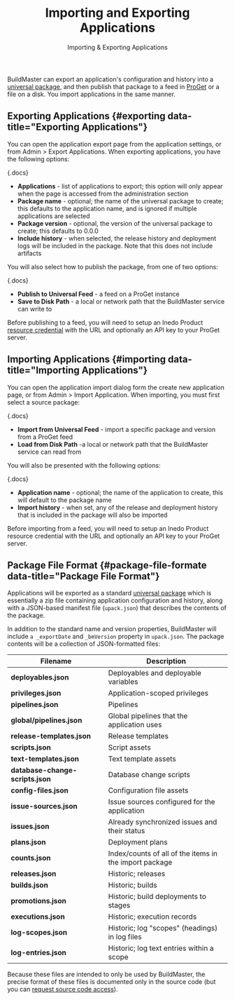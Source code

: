 ﻿---
title: Importing and Exporting Applications
subtitle: Importing & Exporting Applications
keywords: buildmaster
sequence: 300
show-headings-in-nav: true
---

BuildMaster can export an application's configuration and history into a [universal package](/upack), and then publish that package to a feed in [ProGet](/proget) or a file on a disk. You import applications in the same manner.

## Exporting Applications {#exporting data-title="Exporting Applications"}

You can open the application export page from the application settings, or from Admin > Export Applications. When exporting applications, you have the following options:

{.docs}
- **Applications** - list of applications to export; this option will only appear when the page is accessed from the administration section
- **Package name** - optional; the name of the universal package to create; this defaults to the application name, and is ignored if multiple applications are selected
- **Package version** - optional, the version of the universal package to create; this defaults to 0.0.0
- **Include history** - when selected, the release history and deployment logs will be included in the package. Note that this does not include artifacts

You will also select how to publish the package, from one of two options:

{.docs}
- **Publish to Universal Feed** - a feed on a ProGet instance
- **Save to Disk Path** - a local or network path that the BuildMaster service can write to

Before publishing to a feed, you will need to setup an Inedo Product [resource credential](/support/documentation/buildmaster/administration/resource-credentials) with the URL and optionally an API key to your ProGet server.

## Importing Applications {#importing data-title="Importing Applications"}

You can open the application import dialog form the create new application page, or from Admin > Import Application. When importing, you must first select a source package:

{.docs}
- **Import from Universal Feed** - import a specific package and version from a ProGet feed
- **Load from Disk Path** -a local or network path that the BuildMaster service can read from

You will also be presented with the following options:

{.docs}
- **Application name** - optional; the name of the application to create, this will default to the package name
- **Import history** - when set, any of the release and deployment history that is included in the package will also be imported

Before importing from a feed, you will need to setup an Inedo Product resource credential with the URL and optionally an API key to your ProGet server.

## Package File Format {#package-file-formate data-title="Package File Format"}

Applications will be exported as a standard [universal package](/support/documentation/proget/core-concepts/packages) which is essentially a zip file containing application configuration and history, along with a JSON-based manifest file (`upack.json`) that describes the contents of the package.

In addition to the standard name and version properties, BuildMaster will include `a _exportDate` and `_bmVersion` property in `upack.json`. The package contents will be a collection of JSON-formatted files:

| Filename | Description |
| -------- | ----------- |
| **deployables.json** | Deployables and deployable variables |
| **privileges.json** | Application-scoped privileges |
| **pipelines.json** | Pipelines |
| **global/pipelines.json** | Global pipelines that the application uses |
| **release-templates.json** | Release templates |
| **scripts.json** | Script assets |
| **text-templates.json** | Text template assets |
| **database-change-scripts.json** | Database change scripts |
| **config-files.json** | Configuration file assets |
| **issue-sources.json** | Issue sources configured for the application |
| **issues.json** | Already synchronized issues and their status |
| **plans.json** | Deployment plans |
| **counts.json** | Index/counts of all of the items in the import package |
| **releases.json** | Historic; releases |
| **builds.json** | Historic; builds |
| **promotions.json** | Historic; build deployments to stages |
| **executions.json** | Historic; execution records |
| **log-scopes.json** | Historic; log "scopes" (headings) in log files |
| **log-entries.json** | Historic; log text entries within a scope |

Because these files are intended to only be used by BuildMaster, the precise format of these files is documented only in the source code (but you can [request source code access](/contact)).
